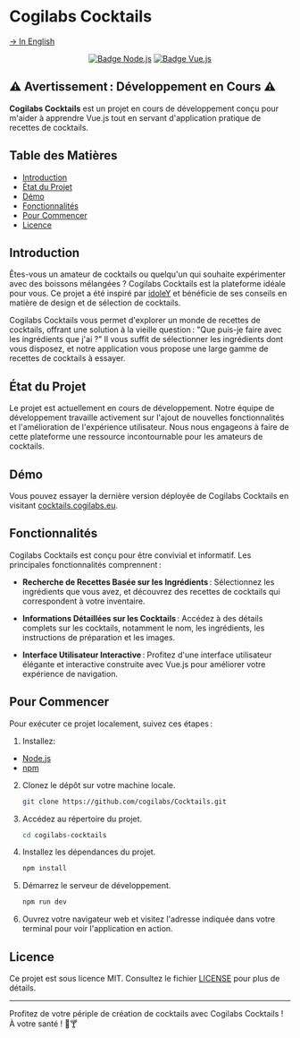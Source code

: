 # Cogilabs Cocktails
[→ In English](/README.md)

<p align="center">
    <a href="https://nodejs.org/" target="_blank"><img alt="Badge Node.js" title="Utilise Node.js !" src="https://img.shields.io/badge/node.js-233056?style=for-the-badge&logo=node.js&logoColor=white"/></a>
    <a href="https://vuejs.org/" target="_blank"><img alt="Badge Vue.js" title="Utilise Vue.js !" src="https://img.shields.io/badge/vue.js-%234FC08D.svg?&style=for-the-badge&logo=vue.js&logoColor=white" /></a>
</p>


## ⚠️ Avertissement : Développement en Cours ⚠️

**Cogilabs Cocktails** est un projet en cours de développement conçu pour m'aider à apprendre Vue.js tout en servant d'application pratique de recettes de cocktails.

## Table des Matières

- [Introduction](#introduction)
- [État du Projet](#état-du-projet)
- [Démo](#démo)
- [Fonctionnalités](#fonctionnalités)
- [Pour Commencer](#pour-commencer)
- [Licence](#licence)

## Introduction

Êtes-vous un amateur de cocktails ou quelqu'un qui souhaite expérimenter avec des boissons mélangées ? Cogilabs Cocktails est la plateforme idéale pour vous. Ce projet a été inspiré par [idoleY](https://github.com/idoleY) et bénéficie de ses conseils en matière de design et de sélection de cocktails.

Cogilabs Cocktails vous permet d'explorer un monde de recettes de cocktails, offrant une solution à la vieille question : "Que puis-je faire avec les ingrédients que j'ai ?" Il vous suffit de sélectionner les ingrédients dont vous disposez, et notre application vous propose une large gamme de recettes de cocktails à essayer.

## État du Projet

Le projet est actuellement en cours de développement. Notre équipe de développement travaille activement sur l'ajout de nouvelles fonctionnalités et l'amélioration de l'expérience utilisateur. Nous nous engageons à faire de cette plateforme une ressource incontournable pour les amateurs de cocktails.

## Démo

Vous pouvez essayer la dernière version déployée de Cogilabs Cocktails en visitant [cocktails.cogilabs.eu](https://cocktails.cogilabs.eu).

## Fonctionnalités

Cogilabs Cocktails est conçu pour être convivial et informatif. Les principales fonctionnalités comprennent :

- **Recherche de Recettes Basée sur les Ingrédients** : Sélectionnez les ingrédients que vous avez, et découvrez des recettes de cocktails qui correspondent à votre inventaire.

- **Informations Détaillées sur les Cocktails** : Accédez à des détails complets sur les cocktails, notamment le nom, les ingrédients, les instructions de préparation et les images.

- **Interface Utilisateur Interactive** : Profitez d'une interface utilisateur élégante et interactive construite avec Vue.js pour améliorer votre expérience de navigation.

## Pour Commencer

Pour exécuter ce projet localement, suivez ces étapes :

1. Installez:
- [Node.js](https://nodejs.org/)
- [npm](https://www.npmjs.com/)

2. Clonez le dépôt sur votre machine locale.

   ```bash
   git clone https://github.com/cogilabs/Cocktails.git
   ```

3. Accédez au répertoire du projet.

   ```bash
   cd cogilabs-cocktails
   ```

4. Installez les dépendances du projet.

   ```bash
   npm install
   ```

5. Démarrez le serveur de développement.

   ```bash
   npm run dev
   ```

6. Ouvrez votre navigateur web et visitez l'adresse indiquée dans votre terminal pour voir l'application en action.

## Licence

Ce projet est sous licence MIT. Consultez le fichier [LICENSE](/LICENSE) pour plus de détails.

---

Profitez de votre périple de création de cocktails avec Cogilabs Cocktails ! À votre santé ! 🍹🍸
